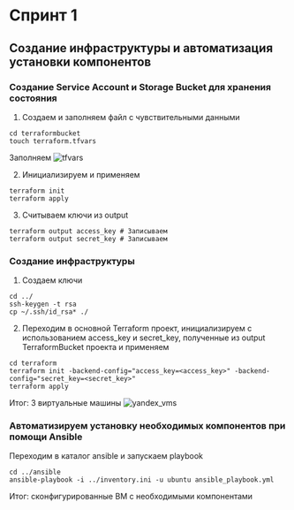 # Спринт 1
## Создание инфраструктуры и автоматизация установки компонентов

### Создание Service Account и Storage Bucket для хранения состояния

1. Создаем и заполняем файл с чувствительными данными
```console
cd terraformbucket
touch terraform.tfvars
```
Заполняем
![tfvars](https://user-images.githubusercontent.com/3630798/197512071-042196d5-44be-44ac-ad88-c3290cafc1d9.png)

2. Инициализируем и применяем
```console
terraform init
terraform apply
```
3. Считываем ключи из output
```console
terraform output access_key # Записываем
terraform output secret_key # Записываем
```
### Создание инфраструктуры

1. Создаем ключи
```console
cd ../
ssh-keygen -t rsa
cp ~/.ssh/id_rsa* ./
```

2. Переходим в основной Terraform проект, инициализируем с использованием access_key и secret_key, полученные из output TerraformBucket проекта и применяем
```console
cd terraform
terraform init -backend-config="access_key=<access_key>" -backend-config="secret_key=<secret_key>"
terraform apply
```
Итог: 3 виртуальные машины
![yandex_vms](https://user-images.githubusercontent.com/3630798/197519640-bdd15257-7afc-46d3-a93a-f0799ca51aa0.png)


### Автоматизируем установку необходимых компонентов при помощи Ansible

Переходим в каталог ansible и запускаем playbook
```console
cd ../ansible
ansible-playbook -i ../inventory.ini -u ubuntu ansible_playbook.yml
```
Итог: сконфигурированные ВМ с необходимыми компонентами
